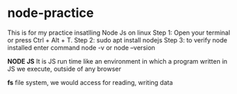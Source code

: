 # node-practice
This is for my practice
insatlling Node Js on linux
Step 1: Open your terminal or press Ctrl + Alt + T.
Step 2: sudo apt install nodejs
Step 3: to verify node installed enter command node -v or node –version

**NODE JS** It is JS run time like an environment in which a program written in JS we execute, outside of any browser

**fs** file system, we would access for reading, writing data
